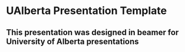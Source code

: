 # UAlberta Presentation Template

## This presentation was designed in beamer for University of Alberta presentations
